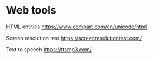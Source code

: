 # Web tools

HTML entities https://www.compart.com/en/unicode/html

Screen resolution test https://screenresolutiontest.com/

Text to speech https://ttsmp3.com/